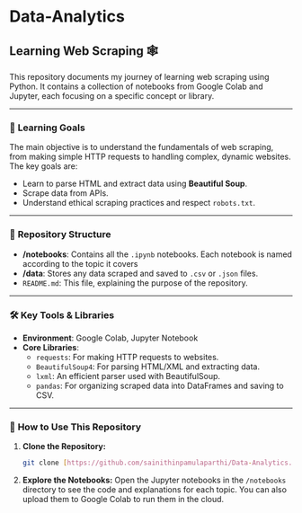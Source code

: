 # Data-Analytics
## Learning Web Scraping 🕸️

This repository documents my journey of learning web scraping using Python. It contains a collection of notebooks from Google Colab and Jupyter, each focusing on a specific concept or library.

---

### 🎯 **Learning Goals**

The main objective is to understand the fundamentals of web scraping, from making simple HTTP requests to handling complex, dynamic websites. The key goals are:

-   Learn to parse HTML and extract data using **Beautiful Soup**.
-   Scrape data from APIs.
-   Understand ethical scraping practices and respect `robots.txt`.

---

### 📂 **Repository Structure**

* **/notebooks**: Contains all the `.ipynb` notebooks. Each notebook is named according to the topic it covers 
* **/data**: Stores any data scraped and saved to `.csv` or `.json` files.
* `README.md`: This file, explaining the purpose of the repository.

---

### 🛠️ **Key Tools & Libraries**

* **Environment**: Google Colab, Jupyter Notebook
* **Core Libraries**:
    * `requests`: For making HTTP requests to websites.
    * `BeautifulSoup4`: For parsing HTML/XML and extracting data.
    * `lxml`: An efficient parser used with BeautifulSoup.
    * `pandas`: For organizing scraped data into DataFrames and saving to CSV.

---

### 🚀 **How to Use This Repository**

1.  **Clone the Repository:**
    ```bash
    git clone [https://github.com/sainithinpamulaparthi/Data-Analytics.git]
    ```
2.  **Explore the Notebooks:**
    Open the Jupyter notebooks in the `/notebooks` directory to see the code and explanations for each topic. You can also upload them to Google Colab to run them in the cloud.
